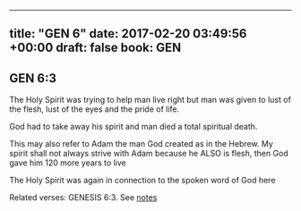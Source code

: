 
---
title: "GEN 6"
date: 2017-02-20 03:49:56 +00:00
draft: false
book: GEN
---

## GEN 6:3

The Holy Spirit was trying to help man live right but man was given to lust of the flesh, lust of the eyes and the pride of life.

God had to take away his spirit and man died a total spiritual death.

This may also refer to Adam the man God created as in the Hebrew. My spirit shall not always strive with Adam because he ALSO is flesh, then God gave him 120 more years to live

The Holy Spirit was again in connection to the spoken word of God here

Related verses: GENESIS 6:3. See [notes](https://my.bible.com/notes/2574519133950174020)


